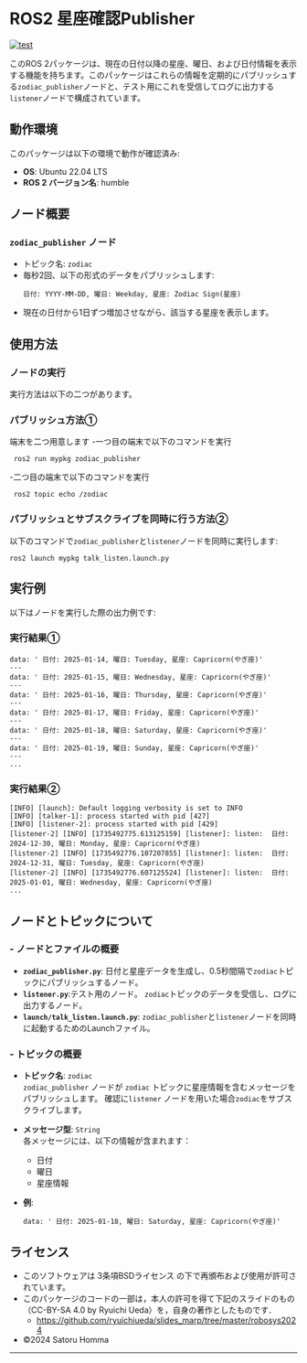 

# ROS2 星座確認Publisher
[![test](https://github.com/Satoru1210/mypkg/actions/workflows/test.yml/badge.svg)](https://github.com/Satoru1210/mypkg/actions/workflows/test.yml)

このROS 2パッケージは、現在の日付以降の星座、曜日、および日付情報を表示する機能を持ちます。このパッケージはこれらの情報を定期的にパブリッシュする`zodiac_publisher`ノードと、テスト用にこれを受信してログに出力する`listener`ノードで構成されています。

## 動作環境

このパッケージは以下の環境で動作が確認済み:
- **OS**: Ubuntu 22.04 LTS
- **ROS 2 バージョン名**: humble

## ノード概要

### `zodiac_publisher` ノード
- トピック名: `zodiac`
- 毎秒2回、以下の形式のデータをパブリッシュします:
  ```
  日付: YYYY-MM-DD, 曜日: Weekday, 星座: Zodiac Sign(星座)
  ```
- 現在の日付から1日ずつ増加させながら、該当する星座を表示します。


## 使用方法

### ノードの実行
実行方法は以下の二つがあります。
### パブリッシュ方法①
端末を二つ用意します
-一つ目の端末で以下のコマンドを実行
```
 ros2 run mypkg zodiac_publisher
```
-二つ目の端末で以下のコマンドを実行
```
 ros2 topic echo /zodiac
```


### パブリッシュとサブスクライブを同時に行う方法②
以下のコマンドで`zodiac_publisher`と`listener`ノードを同時に実行します:
```
ros2 launch mypkg talk_listen.launch.py
```

## 実行例

以下はノードを実行した際の出力例です:


### 実行結果①
```
data: ' 日付: 2025-01-14, 曜日: Tuesday, 星座: Capricorn(やぎ座)'
---
data: ' 日付: 2025-01-15, 曜日: Wednesday, 星座: Capricorn(やぎ座)'
---
data: ' 日付: 2025-01-16, 曜日: Thursday, 星座: Capricorn(やぎ座)'
---
data: ' 日付: 2025-01-17, 曜日: Friday, 星座: Capricorn(やぎ座)'
---
data: ' 日付: 2025-01-18, 曜日: Saturday, 星座: Capricorn(やぎ座)'
---
data: ' 日付: 2025-01-19, 曜日: Sunday, 星座: Capricorn(やぎ座)'
---
...
```

### 実行結果②

```
[INFO] [launch]: Default logging verbosity is set to INFO
[INFO] [talker-1]: process started with pid [427]
[INFO] [listener-2]: process started with pid [429]
[listener-2] [INFO] [1735492775.613125159] [listener]: listen:  日付: 2024-12-30, 曜日: Monday, 星座: Capricorn(やぎ座)
[listener-2] [INFO] [1735492776.107207855] [listener]: listen:  日付: 2024-12-31, 曜日: Tuesday, 星座: Capricorn(やぎ座)
[listener-2] [INFO] [1735492776.607125524] [listener]: listen:  日付: 2025-01-01, 曜日: Wednesday, 星座: Capricorn(やぎ座)
...
```

## ノードとトピックについて

### - ノードとファイルの概要
- **`zodiac_publisher.py`**: 日付と星座データを生成し、0.5秒間隔で`zodiac`トピックにパブリッシュするノード。
- **`listener.py`**:テスト用のノード。 `zodiac`トピックのデータを受信し、ログに出力するノード。
- **`launch/talk_listen.launch.py`**: `zodiac_publisher`と`listener`ノードを同時に起動するためのLaunchファイル。

### - トピックの概要

- **トピック名**: `zodiac`  
  `zodiac_publisher` ノードが `zodiac` トピックに星座情報を含むメッセージをパブリッシュします。
確認に`listener` ノードを用いた場合`zodiac`をサブスクライブします。

- **メッセージ型**: `String`  
  各メッセージには、以下の情報が含まれます：
  - 日付
  - 曜日
  - 星座情報  

- **例**:  
  ```
  data: ' 日付: 2025-01-18, 曜日: Saturday, 星座: Capricorn(やぎ座)'
  ```


## ライセンス
- このソフトウェアは 3条項BSDライセンス の下で再頒布および使用が許可されています。
- このパッケージのコードの一部は，本人の許可を得て下記のスライドのもの（CC-BY-SA 4.0 by Ryuichi Ueda）を，自身の著作としたものです．
    - https://github.com/ryuichiueda/slides_marp/tree/master/robosys2024
- ©2024 Satoru Homma

--- 


